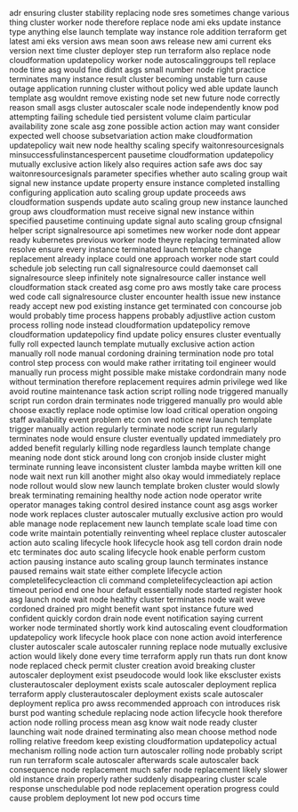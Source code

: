 adr ensuring cluster stability replacing node sres sometimes change various thing cluster worker node therefore replace node ami eks update instance type anything else launch template way instance role addition terraform get latest ami eks version aws mean soon aws release new ami current eks version next time cluster deployer step run terraform also replace node cloudformation updatepolicy worker node autoscalinggroups tell replace node time asg would fine didnt asgs small number node right practice terminates many instance result cluster becoming unstable turn cause outage application running cluster without policy wed able update launch template asg wouldnt remove existing node set new future node correctly reason small asgs cluster autoscaler scale node independently know pod attempting failing schedule tied persistent volume claim particular availability zone scale asg zone possible action action may want consider expected well choose subsetvariation action make cloudformation updatepolicy wait new node healthy scaling specify waitonresourcesignals minsuccessfulinstancespercent pausetime cloudformation updatepolicy mutually exclusive action likely also requires action safe aws doc say waitonresourcesignals parameter specifies whether auto scaling group wait signal new instance update property ensure instance completed installing configuring application auto scaling group update proceeds aws cloudformation suspends update auto scaling group new instance launched group aws cloudformation must receive signal new instance within specified pausetime continuing update signal auto scaling group cfnsignal helper script signalresource api sometimes new worker node dont appear ready kubernetes previous worker node theyre replacing terminated allow resolve ensure every instance terminated launch template change replacement already inplace could one approach worker node start could schedule job selecting run call signalresource could daemonset call signalresource sleep infinitely note signalresource caller instance well cloudformation stack created asg come pro aws mostly take care process wed code call signalresource cluster encounter health issue new instance ready accept new pod existing instance get terminated con concourse job would probably time process happens probably adjustlive action custom process rolling node instead cloudformation updatepolicy remove cloudformation updatepolicy find update policy ensures cluster eventually fully roll expected launch template mutually exclusive action action manually roll node manual cordoning draining termination node pro total control step process con would make rather irritating toil engineer would manually run process might possible make mistake cordondrain many node without termination therefore replacement requires admin privilege wed like avoid routine maintenance task action script rolling node triggered manually script run cordon drain terminates node triggered manually pro would able choose exactly replace node optimise low load critical operation ongoing staff availability event problem etc con wed notice new launch template trigger manually action regularly terminate node script run regularly terminates node would ensure cluster eventually updated immediately pro added benefit regularly killing node regardless launch template change meaning node dont stick around long con cronjob inside cluster might terminate running leave inconsistent cluster lambda maybe written kill one node wait next run kill another might also okay would immediately replace node rollout would slow new launch template broken cluster would slowly break terminating remaining healthy node action node operator write operator manages taking control desired instance count asg asgs worker node work replaces cluster autoscaler mutually exclusive action pro would able manage node replacement new launch template scale load time con code write maintain potentially reinventing wheel replace cluster autoscaler action auto scaling lifecycle hook lifecycle hook asg tell cordon drain node etc terminates doc auto scaling lifecycle hook enable perform custom action pausing instance auto scaling group launch terminates instance paused remains wait state either complete lifecycle action completelifecycleaction cli command completelifecycleaction api action timeout period end one hour default essentially node started register hook asg launch node wait node healthy cluster terminates node wait weve cordoned drained pro might benefit want spot instance future wed confident quickly cordon drain node event notification saying current worker node terminated shortly work kind autoscaling event cloudformation updatepolicy work lifecycle hook place con none action avoid interference cluster autoscaler scale autoscaler running replace node mutually exclusive action would likely done every time terraform apply run thats run dont know node replaced check permit cluster creation avoid breaking cluster autoscaler deployment exist pseudocode would look like ekscluster exists clusterautoscaler deployment exists scale autoscaler deployment replica terraform apply clusterautoscaler deployment exists scale autoscaler deployment replica pro awss recommended approach con introduces risk burst pod wanting schedule replacing node action lifecycle hook therefore action node rolling process mean asg know wait node ready cluster launching wait node drained terminating also mean choose method node rolling relative freedom keep existing cloudformation updatepolicy actual mechanism rolling node action turn autoscaler rolling node probably script run run terraform scale autoscaler afterwards scale autoscaler back consequence node replacement much safer node replacement likely slower old instance drain properly rather suddenly disappearing cluster scale response unschedulable pod node replacement operation progress could cause problem deployment lot new pod occurs time